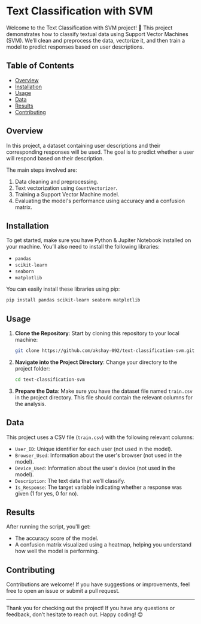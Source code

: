 
# Text Classification with SVM

Welcome to the Text Classification with SVM project! 🎉 This project demonstrates how to classify textual data using Support Vector Machines (SVM). We’ll clean and preprocess the data, vectorize it, and then train a model to predict responses based on user descriptions.

## Table of Contents

- [Overview](#overview)
- [Installation](#installation)
- [Usage](#usage)
- [Data](#data)
- [Results](#results)
- [Contributing](#contributing)

## Overview

In this project, a dataset containing user descriptions and their corresponding responses will be used. The goal is to predict whether a user will respond based on their description. 

The main steps involved are:
1. Data cleaning and preprocessing.
2. Text vectorization using `CountVectorizer`.
3. Training a Support Vector Machine model.
4. Evaluating the model's performance using accuracy and a confusion matrix.

## Installation

To get started, make sure you have Python & Jupiter Notebook installed on your machine. You’ll also need to install the following libraries:

- `pandas`
- `scikit-learn`
- `seaborn`
- `matplotlib`

You can easily install these libraries using pip:

```bash
pip install pandas scikit-learn seaborn matplotlib
```

## Usage

1. **Clone the Repository**:
   Start by cloning this repository to your local machine:
   ```bash
   git clone https://github.com/akshay-092/text-classification-svm.git
   ```

2. **Navigate into the Project Directory**:
   Change your directory to the project folder:
   ```bash
   cd text-classification-svm
   ```

3. **Prepare the Data**:
   Make sure you have the dataset file named `train.csv` in the project directory. This file should contain the relevant columns for the analysis.

## Data

This project uses a CSV file (`train.csv`) with the following relevant columns:

- `User_ID`: Unique identifier for each user (not used in the model).
- `Browser_Used`: Information about the user's browser (not used in the model).
- `Device_Used`: Information about the user's device (not used in the model).
- `Description`: The text data that we’ll classify.
- `Is_Response`: The target variable indicating whether a response was given (1 for yes, 0 for no).

## Results

After running the script, you'll get:
- The accuracy score of the model.
- A confusion matrix visualized using a heatmap, helping you understand how well the model is performing.

## Contributing

Contributions are welcome! If you have suggestions or improvements, feel free to open an issue or submit a pull request.

---
Thank you for checking out the project! If you have any questions or feedback, don’t hesitate to reach out. Happy coding! 😊
